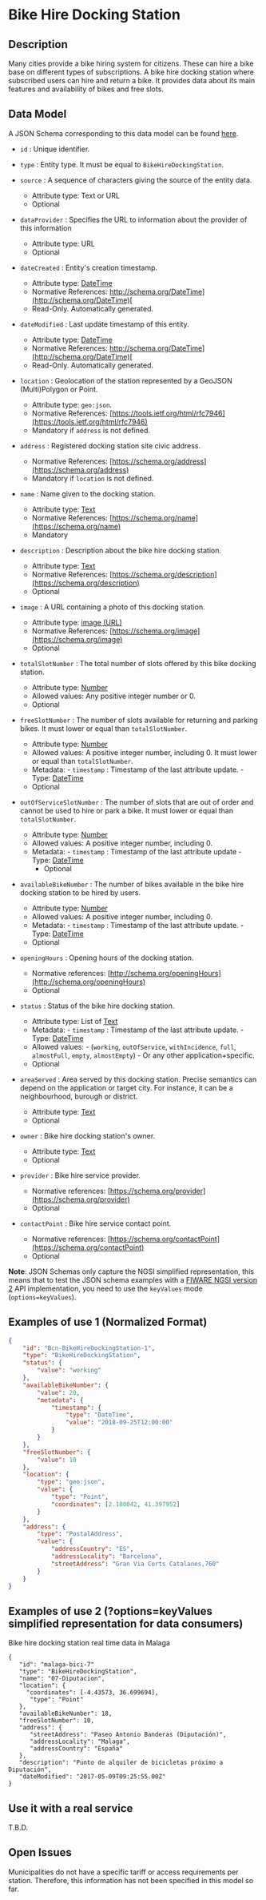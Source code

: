 # Bike Hire Docking Station

## Description

Many cities provide a bike hiring system for citizens. These can hire a bike
base on different types of subscriptions. A bike hire docking station where
subscribed users can hire and return a bike. It provides data about its main
features and availability of bikes and free slots.

## Data Model

A JSON Schema corresponding to this data model can be found
[here](https://fiware.github.io/dataModels/specs/Transportation/Bike/BikeHireDockingStation/schema.json).

- `id` : Unique identifier.

- `type` : Entity type. It must be equal to `BikeHireDockingStation`.

- `source` : A sequence of characters giving the source of the entity data.
  - Attribute type: Text or URL
  - Optional

- `dataProvider` : Specifies the URL to information about the provider of this information
  - Attribute type: URL
  - Optional

- `dateCreated` : Entity's creation timestamp.

  - Attribute type: [DateTime](https://schema.org/DateTime)
  - Normative References:
        [http://schema.org/DateTime](http://schema.org/DateTime)[ ](http://schema.org/DateTime)
  - Read-Only. Automatically generated.

- `dateModified` : Last update timestamp of this entity.

  - Attribute type: [DateTime](https://schema.org/DateTime)
  - Normative References:
        [http://schema.org/DateTime](http://schema.org/DateTime)[ ](http://schema.org/DateTime)
  - Read-Only. Automatically generated.

- `location` : Geolocation of the station represented by a GeoJSON
    (Multi)Polygon or Point.

  - Attribute type: `geo:json`.
  - Normative References:
        [https://tools.ietf.org/html/rfc7946](https://tools.ietf.org/html/rfc7946)
  - Mandatory if `address` is not defined.

- `address` : Registered docking station site civic address.

  - Normative References:
        [https://schema.org/address](https://schema.org/address)
  - Mandatory if `location` is not defined.

- `name` : Name given to the docking station.

  - Attribute type: [Text](http://schema.org/Number)
  - Normative References: [https://schema.org/name](https://schema.org/name)
  - Mandatory

- `description` : Description about the bike hire docking station.

  - Attribute type: [Text](http://schema.org/Number)
  - Normative References:
        [https://schema.org/description](https://schema.org/description)
  - Optional

- `image` : A URL containing a photo of this docking station.

  - Attribute type: [image (URL)](http://schema.org/Number)
  - Normative References:
        [https://schema.org/image](https://schema.org/image)
  - Optional

- `totalSlotNumber` : The total number of slots offered by this bike docking
    station.

  - Attribute type: [Number](http://schema.org/Number)
  - Allowed values: Any positive integer number or 0.
  - Optional

- `freeSlotNumber` : The number of slots available for returning and parking
    bikes. It must lower or equal than `totalSlotNumber`.

  - Attribute type: [Number](http://schema.org/Number)
  - Allowed values: A positive integer number, including 0. It must lower or
        equal than `totalSlotNumber`.
  - Metadata:
        -   `timestamp` : Timestamp of the last attribute update.
        -   Type: [DateTime](https://schema.org/DateTime)
  - Optional

- `outOfServiceSlotNumber` : The number of slots that are out of order and
    cannot be used to hire or park a bike. It must lower or equal than
    `totalSlotNumber`.

  - Attribute type: [Number](http://schema.org/Number)
  - Allowed values: A positive integer number, including 0.
  - Metadata:
        -   `timestamp` : Timestamp of the last attribute update
        -   Type: [DateTime](https://schema.org/DateTime)
    -   Optional

- `availableBikeNumber` : The number of bikes available in the bike hire
    docking station to be hired by users.

  - Attribute type: [Number](http://schema.org/Number)
  - Allowed values: A positive integer number, including 0.
  - Metadata:
        -   `timestamp` : Timestamp of the last attribute update.
        -   Type: [DateTime](https://schema.org/DateTime)
  - Optional

- `openingHours` : Opening hours of the docking station.

  - Normative references:
        [http://schema.org/openingHours](http://schema.org/openingHours)
  - Optional

- `status` : Status of the bike hire docking station.

  - Attribute type: List of [Text](http://schema.org/Text)
  - Metadata:
        -   `timestamp` : Timestamp of the last attribute update.
        -   Type: [DateTime](https://schema.org/DateTime)
  - Allowed values:
        -   (`working`, `outOfService`, `withIncidence`, `full`, `almostFull`,
            `empty`, `almostEmpty`)
        -   Or any other application+specific.
  - Optional

- `areaServed` : Area served by this docking station. Precise semantics can
    depend on the application or target city. For instance, it can be a
    neighbourhood, burough or district.

  - Attribute type: [Text](http://schema.org/Text)
  - Optional

- `owner` : Bike hire docking station's owner.

  - Attribute type: [Text](http://schema.org/Text)
  - Optional

- `provider` : Bike hire service provider.

  - Normative references:
        [https://schema.org/provider](https://schema.org/provider)
  - Optional

- `contactPoint` : Bike hire service contact point.
  - Normative references:
        [https://schema.org/contactPoint](https://schema.org/contactPoint)
  - Optional

**Note**: JSON Schemas only capture the NGSI simplified representation, this
means that to test the JSON schema examples with a
[FIWARE NGSI version 2](http://fiware.github.io/specifications/ngsiv2/stable)
API implementation, you need to use the `keyValues` mode (`options=keyValues`).

## Examples of use 1 (Normalized Format)

```json
{
    "id": "Bcn-BikeHireDockingStation-1",
    "type": "BikeHireDockingStation",
    "status": {
        "value": "working"
    },
    "availableBikeNumber": {
        "value": 20,
        "metadata": {
            "timestamp": {
                "type": "DateTime",
                "value": "2018-09-25T12:00:00"
            }
        }
    },
    "freeSlotNumber": {
        "value": 10
    },
    "location": {
        "type": "geo:json",
        "value": {
            "type": "Point",
            "coordinates": [2.180042, 41.397952]
        }
    },
    "address": {
        "type": "PostalAddress",
        "value": {
            "addressCountry": "ES",
            "addressLocality": "Barcelona",
            "streetAddress": "Gran Via Corts Catalanes,760"
        }
    }
}
```

## Examples of use 2 (?options=keyValues simplified representation for data consumers)

Bike hire docking station real time data in Malaga

    {
       "id": "malaga-bici-7"
       "type": "BikeHireDockingStation",
       "name": "07-Diputacion",
       "location": {
    	 "coordinates": [-4.43573, 36.699694],
    	  "type": "Point"
       },
       "availableBikeNumber": 18,
       "freeSlotNumber": 10,
       "address": {
    	  "streetAddress": "Paseo Antonio Banderas (Diputación)",
    	  "addressLocality": "Malaga",
    	  "addressCountry": "España"
       },
       "description": "Punto de alquiler de bicicletas próximo a Diputación",
       "dateModified": "2017-05-09T09:25:55.00Z"
    }

## Use it with a real service

T.B.D.

## Open Issues

Municipalities do not have a specific tariff or access requirements per station.
Therefore, this information has not been specified in this model so far.
